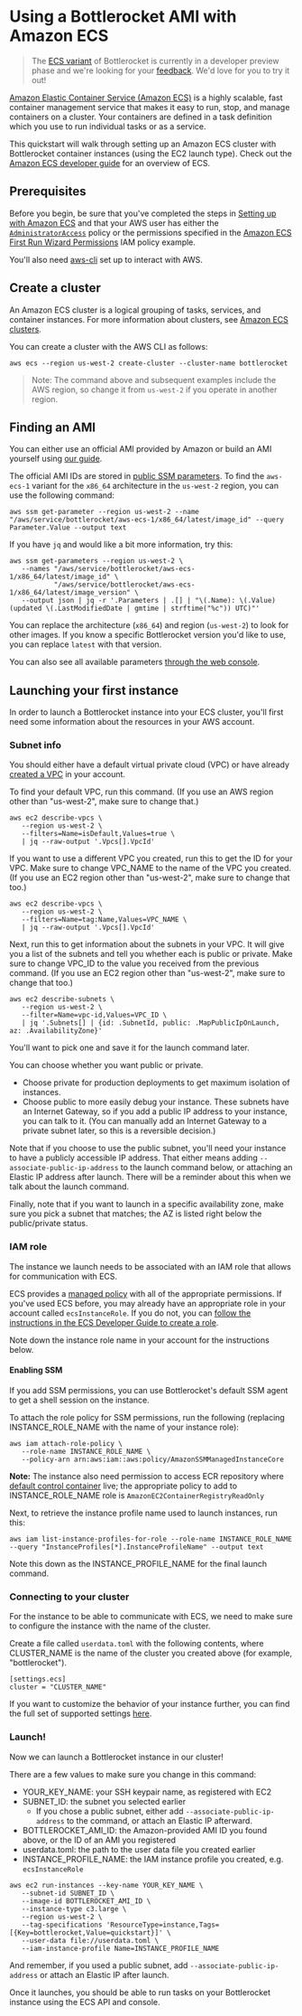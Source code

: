 # Using a Bottlerocket AMI with Amazon ECS

> The [ECS variant](variants/README.md#aws-ecs-1-amazon-ecs-container-instance) of Bottlerocket is currently in a developer preview phase and we're looking for your
> [feedback](https://github.com/bottlerocket-os/bottlerocket#contact-us).
> We'd love for you to try it out!

[Amazon Elastic Container Service (Amazon ECS)](https://ecs.aws) is a highly scalable, fast container management service that makes it easy to run, stop, and manage containers on a cluster.
Your containers are defined in a task definition which you use to run individual tasks or as a service.

This quickstart will walk through setting up an Amazon ECS cluster with Bottlerocket container instances (using the EC2 launch type).
Check out the [Amazon ECS developer guide](https://docs.aws.amazon.com/AmazonECS/latest/developerguide/Welcome.html) for an overview of ECS.

## Prerequisites

Before you begin, be sure that you've completed the steps in
[Setting up with Amazon ECS](https://docs.aws.amazon.com/AmazonECS/latest/developerguide/get-set-up-for-amazon-ecs.html)
and that your AWS user has either the [`AdministratorAccess`](https://console.aws.amazon.com/iam/home#policies/arn:aws:iam::aws:policy/AdministratorAccess) policy
or the permissions specified in the [Amazon ECS First Run Wizard Permissions](https://docs.aws.amazon.com/AmazonECS/latest/developerguide/security_iam_id-based-policy-examples.html#first-run-permissions) IAM policy example.

You'll also need [aws-cli](https://aws.amazon.com/cli/) set up to interact with AWS.


## Create a cluster

An Amazon ECS cluster is a logical grouping of tasks, services, and container instances.
For more information about clusters, see
[Amazon ECS clusters](https://docs.aws.amazon.com/AmazonECS/latest/developerguide/clusters.html).

You can create a cluster with the AWS CLI as follows:

```
aws ecs --region us-west-2 create-cluster --cluster-name bottlerocket
```

> Note: The command above and subsequent examples include the AWS region, so change it from `us-west-2` if you operate in another region.

## Finding an AMI

You can either use an official AMI provided by Amazon or build an AMI yourself using
[our guide](https://github.com/bottlerocket-os/bottlerocket/blob/develop/BUILDING.md).

The official AMI IDs are stored in
[public SSM parameters](https://docs.aws.amazon.com/systems-manager/latest/userguide/parameter-store-public-parameters.html).
To find the `aws-ecs-1` variant for the `x86_64` architecture in the `us-west-2` region, you can use the following command:

```
aws ssm get-parameter --region us-west-2 --name "/aws/service/bottlerocket/aws-ecs-1/x86_64/latest/image_id" --query Parameter.Value --output text
```

If you have `jq` and would like a bit more information, try this:

```
aws ssm get-parameters --region us-west-2 \
   --names "/aws/service/bottlerocket/aws-ecs-1/x86_64/latest/image_id" \
           "/aws/service/bottlerocket/aws-ecs-1/x86_64/latest/image_version" \
   --output json | jq -r '.Parameters | .[] | "\(.Name): \(.Value) (updated \(.LastModifiedDate | gmtime | strftime("%c")) UTC)"'
```

You can replace the architecture (`x86_64`) and region (`us-west-2`) to look for other images.
If you know a specific Bottlerocket version you'd like to use, you can replace `latest` with that version.

You can also see all available parameters
[through the web console](https://us-west-2.console.aws.amazon.com/systems-manager/parameters/#list_parameter_filters=Path:Recursive:%2Faws%2Fservice%2Fbottlerocket).

## Launching your first instance

In order to launch a Bottlerocket instance into your ECS cluster, you'll first need some information about the resources in your AWS account.

### Subnet info

You should either have a default virtual private cloud (VPC) or have already
[created a VPC](https://docs.aws.amazon.com/AmazonECS/latest/developerguide/get-set-up-for-amazon-ecs.html#create-a-vpc)
in your account.

To find your default VPC, run this command.
(If you use an AWS region other than "us-west-2", make sure to change that.)

```
aws ec2 describe-vpcs \
   --region us-west-2 \
   --filters=Name=isDefault,Values=true \
   | jq --raw-output '.Vpcs[].VpcId'
```

If you want to use a different VPC you created, run this to get the ID for your VPC.
Make sure to change VPC_NAME to the name of the VPC you created.
(If you use an EC2 region other than "us-west-2", make sure to change that too.)

```
aws ec2 describe-vpcs \
   --region us-west-2 \
   --filters=Name=tag:Name,Values=VPC_NAME \
   | jq --raw-output '.Vpcs[].VpcId'
```

Next, run this to get information about the subnets in your VPC.
It will give you a list of the subnets and tell you whether each is public or private.
Make sure to change VPC_ID to the value you received from the previous command.
(If you use an EC2 region other than "us-west-2", make sure to change that too.)

```
aws ec2 describe-subnets \
   --region us-west-2 \
   --filter=Name=vpc-id,Values=VPC_ID \
   | jq '.Subnets[] | {id: .SubnetId, public: .MapPublicIpOnLaunch, az: .AvailabilityZone}'
```

You'll want to pick one and save it for the launch command later.

You can choose whether you want public or private.
* Choose private for production deployments to get maximum isolation of instances.
* Choose public to more easily debug your instance.
  These subnets have an Internet Gateway, so if you add a public IP address to your instance, you can talk to it.
  (You can manually add an Internet Gateway to a private subnet later, so this is a reversible decision.)

Note that if you choose to use the public subnet, you'll need your instance to have a publicly accessible IP address.
That either means adding `--associate-public-ip-address` to the launch command below, or attaching an Elastic IP address after launch.
There will be a reminder about this when we talk about the launch command.

Finally, note that if you want to launch in a specific availability zone, make sure you pick a subnet that matches; the AZ is listed right below the public/private status.

### IAM role

The instance we launch needs to be associated with an IAM role that allows for communication with ECS.

ECS provides a
[managed policy](https://docs.aws.amazon.com/AmazonECS/latest/developerguide/ecs_managed_policies.html#AmazonEC2ContainerServiceforEC2Role)
with all of the appropriate permissions.
If you've used ECS before, you may already have an appropriate role in your account called `ecsInstanceRole`.
If you do not, you can
[follow the instructions in the ECS Developer Guide to create a role](https://docs.aws.amazon.com/AmazonECS/latest/developerguide/instance_IAM_role.html).

Note down the instance role name in your account for the instructions below.

#### Enabling SSM

If you add SSM permissions, you can use Bottlerocket's default SSM agent to get a shell session on the instance.

To attach the role policy for SSM permissions, run the following (replacing INSTANCE_ROLE_NAME with the name of your instance role):

```
aws iam attach-role-policy \
   --role-name INSTANCE_ROLE_NAME \
   --policy-arn arn:aws:iam::aws:policy/AmazonSSMManagedInstanceCore
```

**Note:** The instance also need permission to access ECR repository where [default control container](https://github.com/bottlerocket-os/bottlerocket-control-container) live; the appropriate policy to add to INSTANCE_ROLE_NAME role is `AmazonEC2ContainerRegistryReadOnly`

Next, to retrieve the instance profile name used to launch instances, run this:

```
aws iam list-instance-profiles-for-role --role-name INSTANCE_ROLE_NAME --query "InstanceProfiles[*].InstanceProfileName" --output text
```

Note this down as the INSTANCE_PROFILE_NAME for the final launch command.

### Connecting to your cluster

For the instance to be able to communicate with ECS, we need to make sure to configure the instance with the name of the cluster.

Create a file called `userdata.toml` with the following contents, where CLUSTER_NAME is the name of the cluster you created above (for example, "bottlerocket").

```
[settings.ecs]
cluster = "CLUSTER_NAME"
```

If you want to customize the behavior of your instance further, you can find the full set of supported settings [here](README.md#settings).

### Launch!

Now we can launch a Bottlerocket instance in our cluster!

There are a few values to make sure you change in this command:
* YOUR_KEY_NAME: your SSH keypair name, as registered with EC2
* SUBNET_ID: the subnet you selected earlier
  * If you chose a public subnet, either add `--associate-public-ip-address` to the command, or attach an Elastic IP afterward.
* BOTTLEROCKET_AMI_ID: the Amazon-provided AMI ID you found above, or the ID of an AMI you registered
* userdata.toml: the path to the user data file you created earlier
* INSTANCE_PROFILE_NAME: the IAM instance profile you created, e.g. `ecsInstanceRole`

```
aws ec2 run-instances --key-name YOUR_KEY_NAME \
   --subnet-id SUBNET_ID \
   --image-id BOTTLEROCKET_AMI_ID \
   --instance-type c3.large \
   --region us-west-2 \
   --tag-specifications 'ResourceType=instance,Tags=[{Key=bottlerocket,Value=quickstart}]' \
   --user-data file://userdata.toml \
   --iam-instance-profile Name=INSTANCE_PROFILE_NAME
```

And remember, if you used a public subnet, add `--associate-public-ip-address` or attach an Elastic IP after launch.

Once it launches, you should be able to run tasks on your Bottlerocket instance using the ECS API and console.
